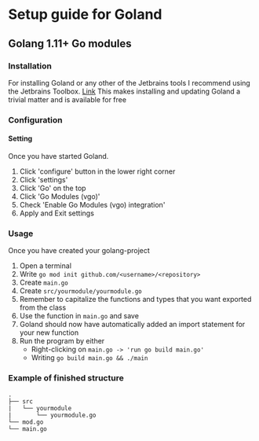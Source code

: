 # Setup guide for Goland

## Golang 1.11+ Go modules

### Installation

For installing Goland or any other of the Jetbrains tools I recommend using the Jetbrains Toolbox. [Link](https://www.jetbrains.com/toolbox-app/)
This makes installing and updating Goland a trivial matter and is available for free 

### Configuration

#### Setting

Once you have started Goland.

1. Click 'configure' button in the lower right corner
2. Click 'settings'
3. Click 'Go' on the top
4. Click 'Go Modules (vgo)'
5. Check 'Enable Go Modules (vgo) integration'
6. Apply and Exit settings

### Usage

Once you have created your golang-project

1. Open a terminal
2. Write ```go mod init github.com/<username>/<repository>```
3. Create ```main.go```
4. Create ```src/yourmodule/yourmodule.go```
5. Remember to capitalize the functions and types that you want exported from the class
6. Use the function in ```main.go``` and save
7. Goland should now have automatically added an import statement for your new function
8. Run the program by either 
    -   Right-clicking on `main.go -> 'run go build main.go'`
    -   Writing `go build main.go && ./main` 
### Example of finished structure

```
.
├── src
|   └── yourmodule
|   	└── yourmodule.go
└── mod.go
└── main.go
```



